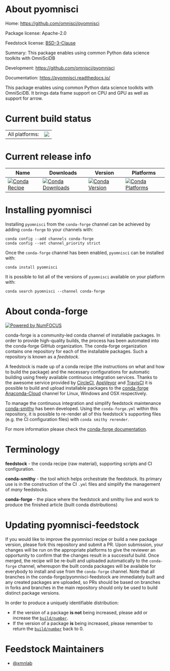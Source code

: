 About pyomnisci
===============

Home: https://github.com/omnisci/pyomnisci

Package license: Apache-2.0

Feedstock license: [BSD-3-Clause](https://github.com/conda-forge/pyomnisci-feedstock/blob/master/LICENSE.txt)

Summary: This package enables using common Python data science toolkits with OmniSciDB

Development: https://github.com/omnisci/pyomnisci

Documentation: https://pyomnisci.readthedocs.io/

This package enables using common Python data science toolkits with OmniSciDB. It brings
data frame support on CPU and GPU as well as support for arrow.


Current build status
====================


<table><tr><td>All platforms:</td>
    <td>
      <a href="https://dev.azure.com/conda-forge/feedstock-builds/_build/latest?definitionId=12335&branchName=master">
        <img src="https://dev.azure.com/conda-forge/feedstock-builds/_apis/build/status/pyomnisci-feedstock?branchName=master">
      </a>
    </td>
  </tr>
</table>

Current release info
====================

| Name | Downloads | Version | Platforms |
| --- | --- | --- | --- |
| [![Conda Recipe](https://img.shields.io/badge/recipe-pyomnisci-green.svg)](https://anaconda.org/conda-forge/pyomnisci) | [![Conda Downloads](https://img.shields.io/conda/dn/conda-forge/pyomnisci.svg)](https://anaconda.org/conda-forge/pyomnisci) | [![Conda Version](https://img.shields.io/conda/vn/conda-forge/pyomnisci.svg)](https://anaconda.org/conda-forge/pyomnisci) | [![Conda Platforms](https://img.shields.io/conda/pn/conda-forge/pyomnisci.svg)](https://anaconda.org/conda-forge/pyomnisci) |

Installing pyomnisci
====================

Installing `pyomnisci` from the `conda-forge` channel can be achieved by adding `conda-forge` to your channels with:

```
conda config --add channels conda-forge
conda config --set channel_priority strict
```

Once the `conda-forge` channel has been enabled, `pyomnisci` can be installed with:

```
conda install pyomnisci
```

It is possible to list all of the versions of `pyomnisci` available on your platform with:

```
conda search pyomnisci --channel conda-forge
```


About conda-forge
=================

[![Powered by
NumFOCUS](https://img.shields.io/badge/powered%20by-NumFOCUS-orange.svg?style=flat&colorA=E1523D&colorB=007D8A)](https://numfocus.org)

conda-forge is a community-led conda channel of installable packages.
In order to provide high-quality builds, the process has been automated into the
conda-forge GitHub organization. The conda-forge organization contains one repository
for each of the installable packages. Such a repository is known as a *feedstock*.

A feedstock is made up of a conda recipe (the instructions on what and how to build
the package) and the necessary configurations for automatic building using freely
available continuous integration services. Thanks to the awesome service provided by
[CircleCI](https://circleci.com/), [AppVeyor](https://www.appveyor.com/)
and [TravisCI](https://travis-ci.com/) it is possible to build and upload installable
packages to the [conda-forge](https://anaconda.org/conda-forge)
[Anaconda-Cloud](https://anaconda.org/) channel for Linux, Windows and OSX respectively.

To manage the continuous integration and simplify feedstock maintenance
[conda-smithy](https://github.com/conda-forge/conda-smithy) has been developed.
Using the ``conda-forge.yml`` within this repository, it is possible to re-render all of
this feedstock's supporting files (e.g. the CI configuration files) with ``conda smithy rerender``.

For more information please check the [conda-forge documentation](https://conda-forge.org/docs/).

Terminology
===========

**feedstock** - the conda recipe (raw material), supporting scripts and CI configuration.

**conda-smithy** - the tool which helps orchestrate the feedstock.
                   Its primary use is in the construction of the CI ``.yml`` files
                   and simplify the management of *many* feedstocks.

**conda-forge** - the place where the feedstock and smithy live and work to
                  produce the finished article (built conda distributions)


Updating pyomnisci-feedstock
============================

If you would like to improve the pyomnisci recipe or build a new
package version, please fork this repository and submit a PR. Upon submission,
your changes will be run on the appropriate platforms to give the reviewer an
opportunity to confirm that the changes result in a successful build. Once
merged, the recipe will be re-built and uploaded automatically to the
`conda-forge` channel, whereupon the built conda packages will be available for
everybody to install and use from the `conda-forge` channel.
Note that all branches in the conda-forge/pyomnisci-feedstock are
immediately built and any created packages are uploaded, so PRs should be based
on branches in forks and branches in the main repository should only be used to
build distinct package versions.

In order to produce a uniquely identifiable distribution:
 * If the version of a package **is not** being increased, please add or increase
   the [``build/number``](https://docs.conda.io/projects/conda-build/en/latest/resources/define-metadata.html#build-number-and-string).
 * If the version of a package **is** being increased, please remember to return
   the [``build/number``](https://docs.conda.io/projects/conda-build/en/latest/resources/define-metadata.html#build-number-and-string)
   back to 0.

Feedstock Maintainers
=====================

* [@xmnlab](https://github.com/xmnlab/)

